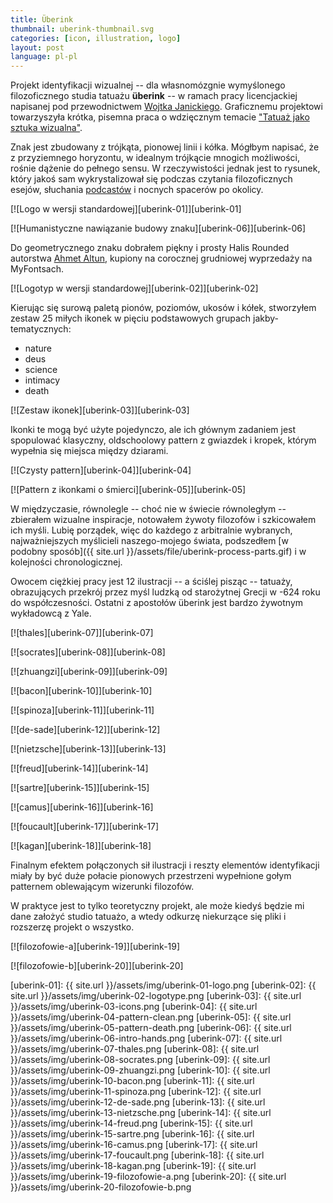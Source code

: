 ```yaml
---
title: Überink
thumbnail: uberink-thumbnail.svg
categories: [icon, illustration, logo]
layout: post
language: pl-pl
---
```


Projekt identyfikacji wizualnej -- dla własnomózgnie wymyślonego filozoficznego studia tatuażu **überink** -- w ramach pracy licencjackiej napisanej pod przewodnictwem [Wojtka Janickiego](http://gobranding.eu/). Graficznemu projektowi towarzyszyła krótka, pisemna praca o wdzięcznym temacie ["Tatuaż jako sztuka wizualna"]({{site.url}}/assets/file/uberink-historia-tatuazu.pdf).

Znak jest zbudowany z trójkąta, pionowej linii i kółka. Mógłbym napisać, że z przyziemnego horyzontu, w idealnym trójkącie mnogich możliwości, rośnie dążenie do pełnego sensu. W rzeczywistości jednak jest to rysunek, który jakoś sam wykrystalizował się podczas czytania filozoficznych esejów, słuchania [podcastów](http://www.partiallyexaminedlife.com/) i nocnych spacerów po okolicy.

[![Logo w wersji standardowej][uberink-01]][uberink-01]

[![Humanistyczne nawiązanie budowy znaku][uberink-06]][uberink-06]

Do geometrycznego znaku dobrałem piękny i prosty Halis Rounded autorstwa [Ahmet Altun](http://www.aatype.net/), kupiony na corocznej grudniowej wyprzedaży na MyFontsach.

[![Logotyp w wersji standardowej][uberink-02]][uberink-02]

Kierując się surową paletą pionów, poziomów, ukosów i kółek, stworzyłem zestaw 25 miłych ikonek w pięciu podstawowych grupach jakby-tematycznych:

- nature
- deus
- science
- intimacy
- death

[![Zestaw ikonek][uberink-03]][uberink-03]

Ikonki te mogą być użyte pojedynczo, ale ich głównym zadaniem jest spopulować klasyczny, oldschoolowy pattern z gwiazdek i kropek, którym wypełnia się miejsca między dziarami.

[![Czysty pattern][uberink-04]][uberink-04]

[![Pattern z ikonkami o śmierci][uberink-05]][uberink-05]

W międzyczasie, równolegle -- choć nie w świecie równoległym -- zbierałem wizualne inspiracje, notowałem żywoty filozofów i szkicowałem ich myśli. Lubię porządek, więc do każdego z arbitralnie wybranych, najważniejszych myślicieli naszego-mojego świata, podszedłem [w podobny sposób]({{ site.url }}/assets/file/uberink-process-parts.gif) i w kolejności chronologicznej.

Owocem ciężkiej pracy jest 12 ilustracji -- a ściślej pisząc --  tatuaży, obrazujących przekrój przez myśl ludzką od starożytnej Grecji w -624 roku do współczesności. Ostatni z apostołów überink jest bardzo żywotnym wykładowcą z Yale.

[![thales][uberink-07]][uberink-07]

[![socrates][uberink-08]][uberink-08]

[![zhuangzi][uberink-09]][uberink-09]

[![bacon][uberink-10]][uberink-10]

[![spinoza][uberink-11]][uberink-11]

[![de-sade][uberink-12]][uberink-12]

[![nietzsche][uberink-13]][uberink-13]

[![freud][uberink-14]][uberink-14]

[![sartre][uberink-15]][uberink-15]

[![camus][uberink-16]][uberink-16]

[![foucault][uberink-17]][uberink-17]

[![kagan][uberink-18]][uberink-18]

Finalnym efektem połączonych sił ilustracji i reszty elementów identyfikacji miały by być duże połacie pionowych przestrzeni wypełnione gołym patternem oblewającym wizerunki filozofów.

W praktyce jest to tylko teoretyczny projekt, ale może kiedyś będzie mi dane założyć studio tatuażo, a wtedy odkurzę niekurzące się pliki i rozszerzę projekt o wszystko.

[![filozofowie-a][uberink-19]][uberink-19]

[![filozofowie-b][uberink-20]][uberink-20]

[uberink-01]: {{ site.url }}/assets/img/uberink-01-logo.png
[uberink-02]: {{ site.url }}/assets/img/uberink-02-logotype.png
[uberink-03]: {{ site.url }}/assets/img/uberink-03-icons.png
[uberink-04]: {{ site.url }}/assets/img/uberink-04-pattern-clean.png
[uberink-05]: {{ site.url }}/assets/img/uberink-05-pattern-death.png
[uberink-06]: {{ site.url }}/assets/img/uberink-06-intro-hands.png
[uberink-07]: {{ site.url }}/assets/img/uberink-07-thales.png
[uberink-08]: {{ site.url }}/assets/img/uberink-08-socrates.png
[uberink-09]: {{ site.url }}/assets/img/uberink-09-zhuangzi.png
[uberink-10]: {{ site.url }}/assets/img/uberink-10-bacon.png
[uberink-11]: {{ site.url }}/assets/img/uberink-11-spinoza.png
[uberink-12]: {{ site.url }}/assets/img/uberink-12-de-sade.png
[uberink-13]: {{ site.url }}/assets/img/uberink-13-nietzsche.png
[uberink-14]: {{ site.url }}/assets/img/uberink-14-freud.png
[uberink-15]: {{ site.url }}/assets/img/uberink-15-sartre.png
[uberink-16]: {{ site.url }}/assets/img/uberink-16-camus.png
[uberink-17]: {{ site.url }}/assets/img/uberink-17-foucault.png
[uberink-18]: {{ site.url }}/assets/img/uberink-18-kagan.png
[uberink-19]: {{ site.url }}/assets/img/uberink-19-filozofowie-a.png
[uberink-20]: {{ site.url }}/assets/img/uberink-20-filozofowie-b.png